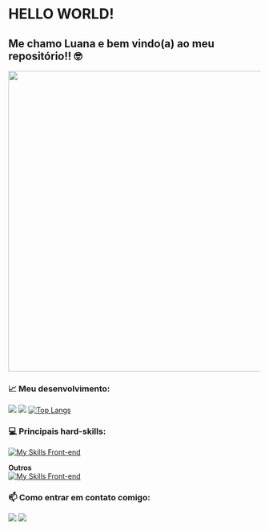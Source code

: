 # HELLO WORLD! 
## Me chamo Luana e bem vindo(a) ao meu repositório!! 🤓

<img src="https://media1.giphy.com/media/v1.Y2lkPTc5MGI3NjExdTE3ZXU5dWllY29ycngyajhnZjI4NzAzdGxjbjVwaGlqcWR0Z29udSZlcD12MV9pbnRlcm5hbF9naWZfYnlfaWQmY3Q9Zw/BsJNWf7J70RJS/giphy.webp" width="600px">

### 📈 Meu desenvolvimento:

![](https://github-readme-stats.vercel.app/api?username=luanamcomin&theme=vue-dark&hide_border=false&include_all_commits=false&count_private=false)
![](https://github-readme-streak-stats.herokuapp.com/?user=luanamcomin&theme=vue-dark&hide_border=false)
[![Top Langs](https://github-readme-stats.vercel.app/api/top-langs/?username=luanamcomin&layout=compact&theme=vue-dark&hide_border=false)](https://github.com/luanamcomin/github-readme-stats)

### 💻 Principais hard-skills: 

[![My Skills Front-end](https://skillicons.dev/icons?i=js,ts,py,nodejs,angular,html,css,mysql,mongodb)](https://skillicons.dev) <br>

**Outros** <br>
[![My Skills Front-end](https://skillicons.dev/icons?i=git,github,npm,vscode,figma)](https://skillicons.dev)

          
### 📫 Como entrar em contato comigo: 

<div>
 <a href="mailto:luana.martinscomin@gmail.com" alt="Gmail">
    <img src="https://img.shields.io/badge/-Gmail-FF0000?style=flat-square&labelColor=FF0000&logo=gmail&logoColor=white&link=luana.martinscomin@gmail.com"/></a>
    
  <a href="https://www.linkedin.com/in/luana-martins-comin/" alt="Linkedin">
    <img src="https://img.shields.io/badge/-Linkedin-0e76a8?style=flat-square&logo=Linkedin&logoColor=white"<a href="https://www.linkedin.com/in/luana-martins-comin/" /></a>
</div>

